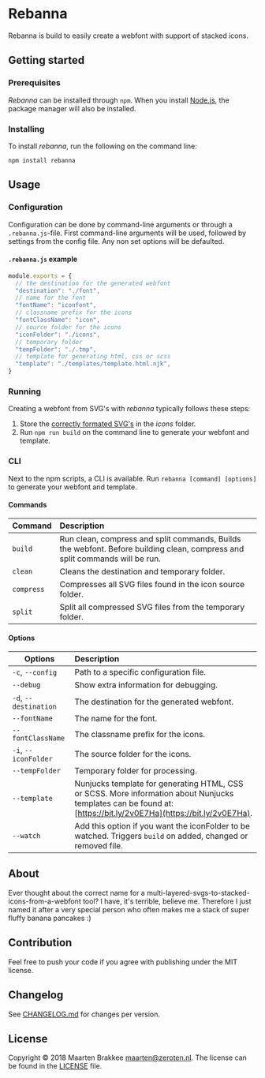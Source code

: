 # Rebanna

Rebanna is build to easily create a webfont with support of stacked icons.

## Getting started

### Prerequisites

*Rebanna* can be installed through `npm`. When you install [Node.js](https://nodejs.org/), the package manager will also be installed.

### Installing

To install *rebanna*, run the following on the command line:

```
npm install rebanna
```

## Usage

### Configuration

Configuration can be done by command-line arguments or through a `.rebanna.js`-file. First command-line arguments will be used, followed by settings from the config file. Any non set options will be defaulted.

#### `.rebanna.js` example

```javascript
module.exports = {
  // the destination for the generated webfont
  "destination": "./font",
  // name for the font
  "fontName": "iconfont",
  // classname prefix for the icons
  "fontClassName": "icon",
  // source folder for the icons
  "iconFolder": "./icons",
  // temporary folder
  "tempFolder": "./.tmp",
  // template for generating html, css or scss
  "template": "./templates/template.html.njk",
}
```

### Running

Creating a webfont from SVG's with *rebanna* typically follows these steps:

1. Store the [correctly formated SVG's](docs/format-svg.md) in the *icons* folder.
2. Run `npm run build` on the command line to generate your webfont and template.

### CLI

Next to the npm scripts, a CLI is available. Run `rebanna [command] [options]` to generate your webfont and template.

#### Commands
| Command | Description|
| ------- |:-----------|
| `build` | Run clean, compress and split commands, Builds the webfont. Before building clean, compress and split commands will be run. |
| `clean` | Cleans the destination and temporary folder. |
| `compress` | Compresses all SVG files found in the icon source folder. |
| `split` | Split all compressed SVG files from the temporary folder. |

#### Options

| Options | Description|
| ------- |:-----------|
| `-c`, `--config` | Path to a specific configuration file. |
| `--debug` | Show extra information for debugging. |
| `-d`, `--destination` | The destination for the generated webfont. |
| `--fontName` | The name for the font. |
| `--fontClassName` | The classname prefix for the icons. |
| `-i`, `--iconFolder` | The source folder for the icons. |
| `--tempFolder` | Temporary folder for processing. |
| `--template` | Nunjucks template for generating HTML, CSS or SCSS. More information about Nunjucks templates can be found at: [https://bit.ly/2v0E7Ha](https://bit.ly/2v0E7Ha). |
| `--watch` | Add this option if you want the iconFolder to be watched. Triggers `build` on added, changed or removed file. |

## About

Ever thought about the correct name for a multi-layered-svgs-to-stacked-icons-from-a-webfont tool? I have, it's terrible, believe me. Therefore I just named it after a very special person who often makes me a stack of super fluffy banana pancakes :)

## Contribution

Feel free to push your code if you agree with publishing under the MIT license.

## Changelog

See [CHANGELOG.md](CHANGELOG.md) for changes per version.

## License

Copyright © 2018 Maarten Brakkee <maarten@zeroten.nl>. The license can be found in the [LICENSE](LICENSE) file.
